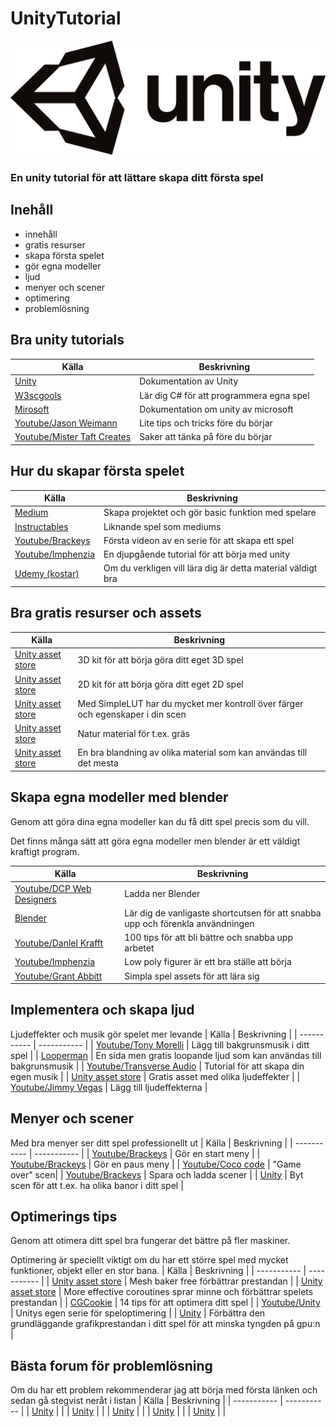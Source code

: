 # UnityTutorial
![Dokcer logo](/images/header.png)
### En unity tutorial för att lättare skapa ditt första spel

## Inehåll
- innehåll
- gratis resurser
- skapa första spelet
- gör egna modeller
- ljud
- menyer och scener
- optimering
- problemlösning

## Bra unity tutorials
| Källa       | Beskrivning |
| ----------- | ----------- |
| [Unity](https://unity.com/learn/get-started) | Dokumentation av Unity |
| [W3scgools](https://www.w3schools.com/cs/index.php) | Lär dig C# för att programmera egna spel |
| [Mirosoft](https://docs.microsoft.com/en-us/archive/msdn-magazine/2014/august/unity-developing-your-first-game-with-unity-and-csharp) | Dokumentation om unity av microsoft |
| [Youtube/Jason Weimann](https://www.youtube.com/watch?v=XN4tHXvB6D8) | Lite tips och tricks före du börjar |
| [Youtube/Mister Taft Creates](https://www.youtube.com/watch?v=JHxSTsJLdJU) | Saker att tänka på före du börjar |

## Hur du skapar första spelet
| Källa       | Beskrivning |
| ----------- | ----------- |
| [Medium](https://medium.com/geekculture/create-your-first-game-in-unity-3d-cc9950c73a7f) | Skapa projektet och gör basic funktion med spelare |
| [Instructables](https://www.instructables.com/How-to-make-a-simple-game-in-Unity-3D/) | Liknande spel som mediums |
| [Youtube/Brackeys](https://www.youtube.com/watch?v=IlKaB1etrik) | Första videon av en serie för att skapa ett spel |
| [Youtube/Imphenzia](https://www.youtube.com/watch?v=pwZpJzpE2lQ) | En djupgående tutorial för att börja med unity |
| [Udemy (kostar)](https://www.udemy.com/course/introtounity/) | Om du verkligen vill lära dig är detta material väldigt bra |

## Bra gratis resurser och assets
| Källa       | Beskrivning |
| ----------- | ----------- |
| [Unity asset store](https://assetstore.unity.com/packages/templates/tutorials/3d-game-kit-115747) | 3D kit för att börja göra ditt eget 3D spel |
| [Unity asset store](https://assetstore.unity.com/packages/templates/tutorials/2d-game-kit-107098) | 2D kit för att börja göra ditt eget 2D spel |
| [Unity asset store](https://assetstore.unity.com/packages/vfx/shaders/fullscreen-camera-effects/simple-lut-adjuster-51762) | Med SimpleLUT har du mycket mer kontroll över färger och egenskaper i din scen |
| [Unity asset store](https://assetstore.unity.com/packages/2d/textures-materials/nature/nature-materials-vol-1-21113) | Natur material för t.ex. gräs |
| [Unity asset store](https://assetstore.unity.com/packages/2d/textures-materials/world-materials-free-150182) | En bra blandning av olika material som kan användas till det mesta |

## Skapa egna modeller med blender
Genom att göra dina egna modeller kan du få ditt spel precis som du vill.

Det finns många sätt att göra egna modeller men blender är ett väldigt kraftigt program.


| Källa       | Beskrivning |
| ----------- | ----------- |
| [Youtube/DCP Web Designers](https://www.youtube.com/watch?v=kfh3NlYEDDM) | Ladda ner Blender |
| [Blender](https://docs.blender.org/manual/en/latest/interface/keymap/introduction.html) | Lär dig de vanligaste shortcutsen för att snabba upp och förenkla användningen |
| [Youtube/Danlel Krafft](https://www.youtube.com/watch?v=_9dEqM3H31g) | 100 tips för att bli bättre och snabba upp arbetet |
| [Youtube/Imphenzia](https://www.youtube.com/watch?v=1jHUY3qoBu8) | Low poly figurer är ett bra ställe att börja |
| [Youtube/Grant Abbitt](https://www.youtube.com/watch?v=fEXDylc0Rgg) | Simpla spel assets för att lära sig |

## Implementera och skapa ljud
Ljudeffekter och musik gör spelet mer levande
| Källa       | Beskrivning |
| ----------- | ----------- |
| [Youtube/Tony Morelli](https://www.youtube.com/watch?v=eB3I4l0AED0) | Lägg till bakgrunsmusik i ditt spel |
| [Looperman](https://www.looperman.com/loops) | En sida men gratis loopande ljud som kan användas till bakgrunsmusik |
| [Youtube/Transverse Audio](https://www.youtube.com/watch?v=AheuOqlAMvA) | Tutorial för att skapa din egen musik |
| [Unity asset store](https://assetstore.unity.com/packages/audio/sound-fx/free-sound-effects-pack-155776) | Gratis asset med olika ljudeffekter |
| [Youtube/Jimmy Vegas](https://www.youtube.com/watch?v=JnbDxG04i7c) | Lägg till ljudeffekterna |

## Menyer och scener
Med bra menyer ser ditt spel professionellt ut
| Källa       | Beskrivning |
| ----------- | ----------- |
| [Youtube/Brackeys](https://www.youtube.com/watch?v=zc8ac_qUXQY&t=484s) | Gör en start meny |
| [Youtube/Brackeys](https://www.youtube.com/watch?v=JivuXdrIHK0) | Gör en paus meny |
| [Youtube/Coco code](https://www.youtube.com/watch?v=K4uOjb5p3Io) | "Game over" scen|
| [Youtube/Brackeys](https://www.youtube.com/watch?v=XOjd_qU2Ido) | Spara och ladda scener |
| [Unity](https://docs.unity3d.com/ScriptReference/SceneManagement.SceneManager.LoadScene.html) | Byt scen för att t.ex. ha olika banor i ditt spel |

## Optimerings tips
Genom att otimera ditt spel bra fungerar det bättre på fler maskiner.

Optimering är speciellt viktigt om du har ett större spel med mycket funktioner, objekt eller en stor bana.
| Källa       | Beskrivning |
| ----------- | ----------- |
| [Unity asset store](https://assetstore.unity.com/packages/tools/modeling/mesh-baker-free-31895) | Mesh baker free förbättrar prestandan |
| [Unity asset store](https://assetstore.unity.com/packages/tools/animation/more-effective-coroutines-free-54975) | More effective coroutines sprar minne och förbättrar spelets prestandan |
| [CGCookie](https://cgcookie.com/articles/maximizing-your-unity-games-performance) | 14 tips för att optimera ditt spel |
| [Youtube/Unity](https://www.youtube.com/watch?v=ZRDHEqy2uPI) | Unitys egen serie för speloptimering |
| [Unity](https://docs.unity3d.com/Manual/OptimizingGraphicsPerformance.html) | Förbättra den grundläggande grafikprestandan i ditt spel för att minska tyngden på gpu:n |

## Bästa forum för problemlösning
Om du har ett problem rekommenderar jag att börja med första länken och sedan gå stegvist neråt i listan
| Källa       | Beskrivning |
| ----------- | ----------- |
| [Unity](https://unity.com/learn/get-started) |  |
| [Unity](https://unity.com/learn/get-started) |  |
| [Unity](https://unity.com/learn/get-started) |  |
| [Unity](https://unity.com/learn/get-started) |  |
| [Unity](https://unity.com/learn/get-started) |  |
